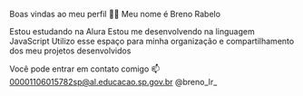Boas vindas ao meu perfil 💙💙
Meu nome é Breno Rabelo

Estou estudando na Alura
Estou me desenvolvendo na linguagem JavaScript
Utilizo esse espaço para minha organização e compartilhamento dos meu projetos desenvolvidos

Você pode entrar em contato comigo 📫
00001106015782sp@al.educacao.sp.gov.br
@breno_lr_

